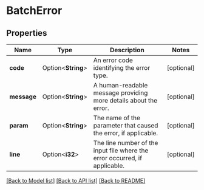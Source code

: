 # BatchError

## Properties

Name | Type | Description | Notes
------------ | ------------- | ------------- | -------------
**code** | Option<**String**> | An error code identifying the error type. | [optional]
**message** | Option<**String**> | A human-readable message providing more details about the error. | [optional]
**param** | Option<**String**> | The name of the parameter that caused the error, if applicable. | [optional]
**line** | Option<**i32**> | The line number of the input file where the error occurred, if applicable. | [optional]

[[Back to Model list]](../README.md#documentation-for-models) [[Back to API list]](../README.md#documentation-for-api-endpoints) [[Back to README]](../README.md)


